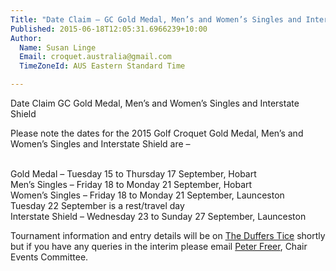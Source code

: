 ```yaml
---
Title: "Date Claim – GC Gold Medal, Men’s and Women’s Singles and Interstate Shield"
Published: 2015-06-18T12:05:31.6966239+10:00
Author:
  Name: Susan Linge
  Email: croquet.australia@gmail.com
  TimeZoneId: AUS Eastern Standard Time

---
```

Date Claim GC Gold Medal, Men’s and Women’s Singles and Interstate Shield

Please note the dates for the 2015 Golf Croquet Gold Medal, Men’s and Women’s Singles and Interstate Shield are –

<br/>Gold Medal – Tuesday 15 to Thursday 17 September, Hobart
<br/>Men’s Singles – Friday 18 to Monday 21 September, Hobart
<br/>Women’s Singles – Friday 18 to Monday 21 September, Launceston
<br/>Tuesday 22 September is a rest/travel day
<br/>Interstate Shield – Wednesday 23 to Sunday 27 September, Launceston

Tournament information and entry details will be on [The Duffers Tice](http://thedufferstice.com) shortly but if you have any queries in the interim please email [Peter Freer](mailto:events@croquet-australia.com.au), Chair Events Committee.
